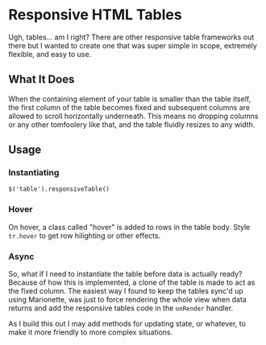 Responsive HTML Tables
======================

Ugh, tables... am I right? There are other responsive table frameworks out there but I wanted to create one that was super simple in scope, extremely flexible, and easy to use.

## What It Does

When the containing element of your table is smaller than the table itself, the first column of the table becomes fixed and subsequent columns are allowed to scroll horizontally underneath. This means no dropping columns or any other tomfoolery like that, and the table fluidly resizes to any width.

## Usage

### Instantiating

`$('table').responsiveTable()`

### Hover

On hover, a class called "hover" is added to rows in the table body. Style `tr.hover` to get row hilighting or other effects.

### Async

So, what if I need to instantiate the table before data is actually ready? Because of how this is implemented, a clone of the table is made to act as the fixed column. The easiest way I found to keep the tables sync'd up using Marionette, was just to force rendering the whole view when data returns and add the responsive tables code in the `onRender` handler.

As I build this out I may add methods for updating state, or whatever, to make it more friendly to more complex situations.

